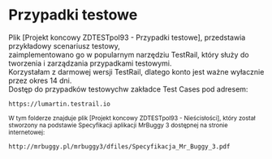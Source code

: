 #  Przypadki testowe  
Plik [Projekt koncowy ZDTESTpol93 - Przypadki testowe], przedstawia przykładowy scenariusz testowy,  
zaimplementowano go w popularnym narzędziu TestRail, który służy do tworzenia i zarządzania przypadkami testowymi.  
Korzystałam z darmowej wersji TestRail, dlatego konto jest ważne wyłacznie przez okres 14 dni.  
Dostęp do przypadków testowychw zakładce Test Cases pod adresem: 

```  
https://lumartin.testrail.io  
```
  
<sup> W tym folderze znajduje plik [Projekt koncowy ZDTESTpol93 - Nieścisłości], który został stworzony na podstawie Specyfikacji aplikacji MrBuggy 3 dostępnej na stronie internetowej: </sup>
```
http://mrbuggy.pl/mrbuggy3/dfiles/Specyfikacja_Mr_Buggy_3.pdf
```  
